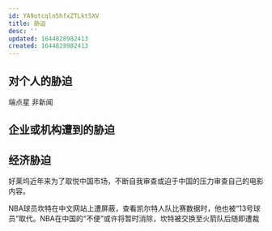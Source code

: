 ```yaml
---
id: YA9otcqln5hfxZTLkt5XV
title: 胁迫
desc: ''
updated: 1644828982413
created: 1644828982413
---
```


## 对个人的胁迫

端点星
非新闻

## 企业或机构遭到的胁迫



## 经济胁迫

好莱坞近年来为了取悦中国市场，不断自我审查或迫于中国的压力审查自己的电影内容。

NBA球员坎特在中文网站上遭屏蔽，查看凯尔特人队比赛数据时，他也被“13号球员”取代。NBA在中国的“不便”或许将暂时消除，坎特被交换至火箭队后随即遭裁
